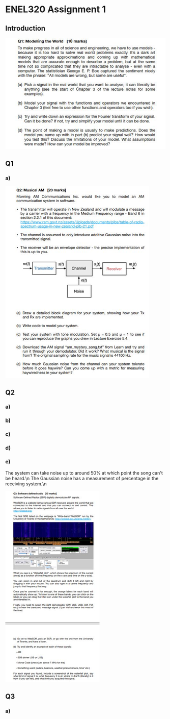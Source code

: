 <h1>
ENEL320 Assignment 1
</h1>

<h2>
Introduction
</h2>

![Q1](/images/Q1_image.JPG)

<h2>
Q1
</h2>
<h3>
a)
</h3>

![Q2](/images/Q2_image.JPG)

<h2>
Q2
</h2>
<h3>
a)
</h3>
<h3>
b)
</h3>
<h3>
c)
</h3>
<h3>
d)
</h3>
<h3>
e)
</h3>
<p>
The system can take noise up to around 50% at which point the song can't be heard.\n
The Gaussian noise has a measurement of percentage in the receiving system.\n 
</p>

![Q3](/images/Q3_image.JPG)

<h2>
Q3
</h2>
<h3>
a)
</h3>
